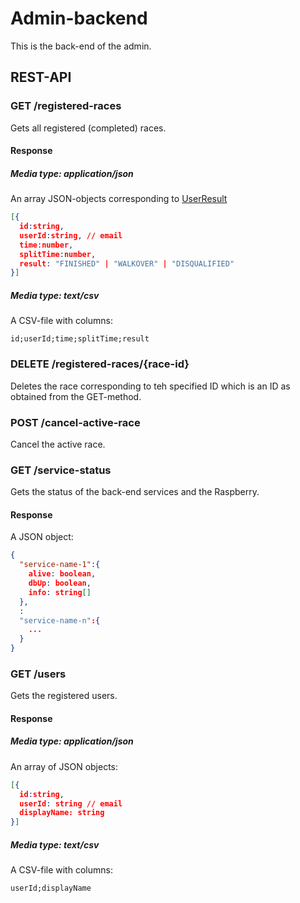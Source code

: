 Admin-backend
=============
This is the back-end of the admin.
 
REST-API
--------

### GET /registered-races
Gets all registered (completed) races.

#### Response
##### Media type: application/json
An array JSON-objects corresponding to [UserResult](../leaderboard/src/main/java/se/cag/labs/leaderboard/UserResult.java) 

```json
[{
  id:string,
  userId:string, // email
  time:number,
  splitTime:number,
  result: "FINISHED" | "WALKOVER" | "DISQUALIFIED" 
}]
```
##### Media type: text/csv
A CSV-file with columns:

```csv
id;userId;time;splitTime;result
```

### DELETE /registered-races/{race-id}
Deletes the race corresponding to teh specified ID which is an ID as obtained from the GET-method.

### POST /cancel-active-race
Cancel the active race.

### GET /service-status
Gets the status of the back-end services and the Raspberry.

#### Response
A JSON object:

```json
{
  "service-name-1":{
    alive: boolean,
    dbUp: boolean,
    info: string[]
  },
  :
  "service-name-n":{
    ...
  }
}
```

### GET /users
Gets the registered users.

#### Response
##### Media type: application/json
An array of JSON objects:

```json
[{
  id:string,
  userId: string // email
  displayName: string
}]
```

##### Media type: text/csv
A CSV-file with columns:

```csv
userId;displayName
```


